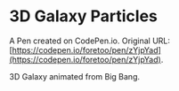 # 3D Galaxy Particles

A Pen created on CodePen.io. Original URL: [https://codepen.io/foretoo/pen/zYjpYad](https://codepen.io/foretoo/pen/zYjpYad).

3D Galaxy animated from Big Bang. 